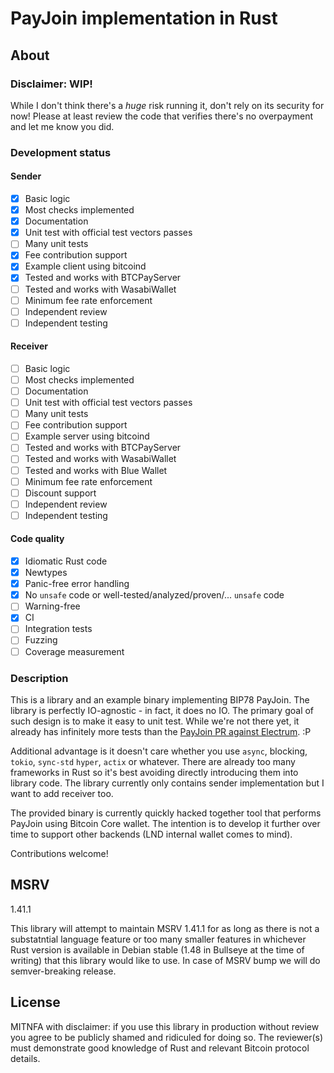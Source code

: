 # PayJoin implementation in Rust

## About

### Disclaimer: WIP!

While I don't think there's a *huge* risk running it, don't rely on its security for now!
Please at least review the code that verifies there's no overpayment and let me know you did.

### Development status

#### Sender

- [x] Basic logic
- [x] Most checks implemented
- [x] Documentation
- [x] Unit test with official test vectors passes
- [ ] Many unit tests
- [x] Fee contribution support
- [x] Example client using bitcoind
- [x] Tested and works with BTCPayServer
- [ ] Tested and works with WasabiWallet
- [ ] Minimum fee rate enforcement
- [ ] Independent review
- [ ] Independent testing

#### Receiver

- [ ] Basic logic
- [ ] Most checks implemented
- [ ] Documentation
- [ ] Unit test with official test vectors passes
- [ ] Many unit tests
- [ ] Fee contribution support
- [ ] Example server using bitcoind
- [ ] Tested and works with BTCPayServer
- [ ] Tested and works with WasabiWallet
- [ ] Tested and works with Blue Wallet
- [ ] Minimum fee rate enforcement
- [ ] Discount support
- [ ] Independent review
- [ ] Independent testing

#### Code quality

- [x] Idiomatic Rust code
- [x] Newtypes
- [x] Panic-free error handling
- [x] No `unsafe` code or well-tested/analyzed/proven/... `unsafe` code
- [ ] Warning-free
- [x] CI
- [ ] Integration tests
- [ ] Fuzzing
- [ ] Coverage measurement

### Description

This is a library and an example binary implementing BIP78 PayJoin.
The library is perfectly IO-agnostic - in fact, it does no IO.
The primary goal of such design is to make it easy to unit test.
While we're not there yet, it already has infinitely more tests than the [PayJoin PR against Electrum](https://github.com/spesmilo/electrum/pull/6804). :P

Additional advantage is it doesn't care whether you use `async`, blocking, `tokio`, `sync-std` `hyper`, `actix` or whatever.
There are already too many frameworks in Rust so it's best avoiding directly introducing them into library code.
The library currently only contains sender implementation but I want to add receiver too.

The provided binary is currently quickly hacked together tool that performs PayJoin using Bitcoin Core wallet.
The intention is to develop it further over time to support other backends (LND internal wallet comes to mind).

Contributions welcome!

## MSRV

1.41.1

This library will attempt to maintain MSRV 1.41.1 for as long as there is not a substatntial language feature or too many smaller features in whichever Rust version is available in Debian stable (1.48 in Bullseye at the time of writing) that this library would like to use. In case of MSRV bump we will do semver-breaking release.

## License

MITNFA with disclaimer: if you use this library in production without review you agree to be publicly
shamed and ridiculed for doing so.
The reviewer(s) must demonstrate good knowledge of Rust and relevant Bitcoin protocol details.
